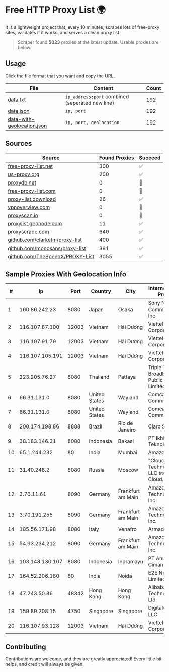 
# Free HTTP Proxy List 🌍

It is a lightweight project that, every 10 minutes, scrapes lots of free-proxy sites, validates if it works, and serves a clean proxy list.


> Scraper found **5023** proxies at the latest update. Usable proxies are below.

## Usage

Click the file format that you want and copy the URL.


|File|Content|Count|
|----|-------|-----|
|[data.txt](https://raw.githubusercontent.com/themiralay/Proxy-List-World/master/data.txt)|`ip_address:port` combined (seperated new line)|192|
|[data.json](https://raw.githubusercontent.com/themiralay/Proxy-List-World/master/data.json)|`ip, port`|192|
|[data-with-geolocation.json](https://raw.githubusercontent.com/themiralay/Proxy-List-World/master/data-with-geolocation.json)|`ip, port, geolocation`|192|

## Sources

|Source|Found Proxies|Succeed|
|------|-------------|-------|
|[free-proxy-list.net](https://free-proxy-list.net)|300|✅|
|[us-proxy.org](https://www.us-proxy.org)|200|✅|
|[proxydb.net](http://proxydb.net)|0|🚫|
|[free-proxy-list.com](https://free-proxy-list.com/?page=&port=&type%5B%5D=http&type%5B%5D=https&up_time=0&search=Search)|0|🚫|
|[proxy-list.download](https://www.proxy-list.download/HTTP)|26|✅|
|[vpnoverview.com](https://vpnoverview.com/privacy/anonymous-browsing/free-proxy-servers)|0|🚫|
|[proxyscan.io](https://www.proxyscan.io)|0|🚫|
|[proxylist.geonode.com](https://proxylist.geonode.com/api/proxy-list?limit=300&page=1&sort_by=lastChecked&sort_type=desc&protocols=http,https)|11|✅|
|[proxyscrape.com](https://api.proxyscrape.com/v2/?request=displayproxies&protocol=http&timeout=10000&country=all&ssl=all&anonymity=all)|640|✅|
|[github.com/clarketm/proxy-list](https://raw.githubusercontent.com/clarketm/proxy-list/master/proxy-list-raw.txt)|400|✅|
|[github.com/monosans/proxy-list](https://raw.githubusercontent.com/monosans/proxy-list/main/proxies/http.txt)|391|✅|
|[github.com/TheSpeedX/PROXY-List](https://raw.githubusercontent.com/TheSpeedX/PROXY-List/master/http.txt)|3055|✅|


## Sample Proxies With Geolocation Info

|#|Ip|Port|Country|City|Internet Service Provider|
|-|--|----|-------|----|-------------------------|
|1|160.86.242.23|8080|Japan|Osaka|Sony Network Communications Inc|
|2|116.107.87.100|12003|Vietnam|Hải Dương|Viettel Corporation|
|3|116.107.91.79|12003|Vietnam|Hải Dương|Viettel Corporation|
|4|116.107.105.191|12003|Vietnam|Hải Dương|Viettel Corporation|
|5|223.205.76.27|8080|Thailand|Pattaya|Triple T Broadband Public Company Limited|
|6|66.31.131.0|8080|United States|Wayland|Comcast Cable Communications|
|7|66.31.131.0|8080|United States|Wayland|Comcast Cable Communications|
|8|200.174.198.86|8888|Brazil|Rio de Janeiro|Claro S.A|
|9|38.183.146.31|8080|Indonesia|Bekasi|PT Ikhlas Cipta Teknologi|
|10|65.1.244.232|80|India|Mumbai|Amazon.com|
|11|31.40.248.2|8080|Russia|Moscow|"Cloud Technologies" LLC trading as Cloud.ru|
|12|3.70.11.61|8090|Germany|Frankfurt am Main|Amazon Technologies Inc.|
|13|3.70.191.255|8090|Germany|Frankfurt am Main|Amazon Technologies Inc.|
|14|185.56.171.98|8080|Italy|Venafro|Armada WAN2|
|15|54.93.234.212|8090|Germany|Frankfurt am Main|Amazon Technologies Inc.|
|16|103.148.130.107|8080|Indonesia|Indramayu|PT Anugerah Cimanuk Raya|
|17|164.52.206.180|80|India|Noida|E2E Networks Limited|
|18|47.243.50.86|48342|Hong Kong|Hong Kong|Alibaba (US) Technology Co., Ltd.|
|19|159.89.208.15|4750|Singapore|Singapore|DigitalOcean, LLC|
|20|116.107.93.128|12003|Vietnam|Hải Dương|Viettel Corporation|



## Contributing

Contributions are welcome, and they are greatly appreciated! Every
little bit helps, and credit will always be given.

